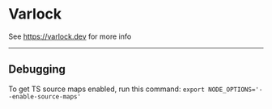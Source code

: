 # Varlock

See https://varlock.dev for more info

----

## Debugging

To get TS source maps enabled, run this command: `export NODE_OPTIONS='--enable-source-maps'`